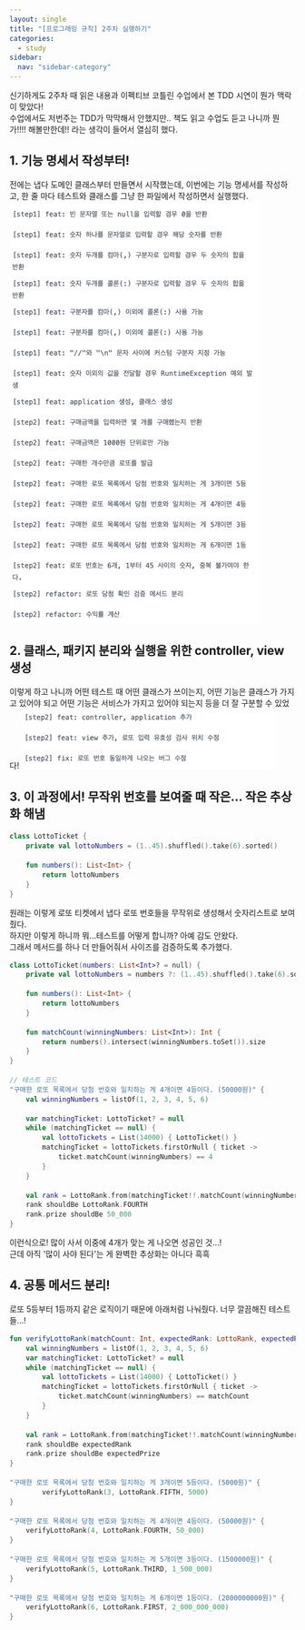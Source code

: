 ```yaml
---
layout: single
title: "[프로그래밍 규칙] 2주차 실행하기"
categories:
  - study
sidebar:
  nav: "sidebar-category"
---
```


신기하게도 2주차 때 읽은 내용과 이펙티브 코틀린 수업에서 본 TDD 시연이 뭔가 맥락이 맞았다! <br />
수업에서도 저번주는 TDD가 막막해서 안했지만.. 책도 읽고 수업도 듣고 나니까 뭔가!!!! 해볼만한데!! 라는 생각이 들어서 열심히 했다.

## 1. 기능 명세서 작성부터!

전에는 냅다 도메인 클래스부터 만들면서 시작했는데, 이번에는 기능 명세서를 작성하고, 한 줄 마다 테스트와 클래스를 그냥 한 파일에서 작성하면서 실행했다.
![프로그래밍 규칙 10주차](/assets/images/programming-rule-2.png)

## 2. 클래스, 패키지 분리와 실행을 위한 controller, view 생성

이렇게 하고 나니까 어떤 테스트 때 어떤 클래스가 쓰이는지, 
어떤 기능은 클래스가 가지고 있어야 되고 어떤 기능은 서비스가 가지고 있어야 되는지 등을 더 잘 구분할 수 있었다!
![프로그래밍 규칙 10주차](/assets/images/programming-rule-2-2.png)

## 3. 이 과정에서! 무작위 번호를 보여줄 때 작은... 작은 추상화 해냄

``` kotlin
class LottoTicket {
    private val lottoNumbers = (1..45).shuffled().take(6).sorted()

    fun numbers(): List<Int> {
        return lottoNumbers
    }
}
```
원래는 이렇게 로또 티켓에서 냅다 로또 번호들을 무작위로 생성해서 숫자리스트로 보여줬다. <br />
하지만 이렇게 하니까 뭐...테스트를 어떻게 합니까? 아예 감도 안왔다. <br />
그래서 메서드를 하나 더 만들어줘서 사이즈를 검증하도록 추가했다.
```kotlin
class LottoTicket(numbers: List<Int>? = null) {
    private val lottoNumbers = numbers ?: (1..45).shuffled().take(6).sorted()

    fun numbers(): List<Int> {
        return lottoNumbers
    }
    
    fun matchCount(winningNumbers: List<Int>): Int {
        return numbers().intersect(winningNumbers.toSet()).size
    }
}

// 테스트 코드
"구매한 로또 목록에서 당첨 번호와 일치하는 게 4개이면 4등이다. (50000원)" {
    val winningNumbers = listOf(1, 2, 3, 4, 5, 6)

    var matchingTicket: LottoTicket? = null
    while (matchingTicket == null) {
        val lottoTickets = List(14000) { LottoTicket() }
        matchingTicket = lottoTickets.firstOrNull { ticket ->
            ticket.matchCount(winningNumbers) == 4
        }
    }

    val rank = LottoRank.from(matchingTicket!!.matchCount(winningNumbers))
    rank shouldBe LottoRank.FOURTH
    rank.prize shouldBe 50_000
}
```
이런식으로! 많이 사서 이중에 4개가 맞는 게 나오면 성공인 것...! <br />
근데 아직 '많이 사야 된다'는 게 완벽한 추상화는 아니다 흑흑

## 4. 공통 메서드 분리!

로또 5등부터 1등까지 같은 로직이기 때문에 아래처럼 나눠줬다. 너무 깔끔해진 테스트들...!
``` kotlin
fun verifyLottoRank(matchCount: Int, expectedRank: LottoRank, expectedPrize: Int) {
    val winningNumbers = listOf(1, 2, 3, 4, 5, 6)
    var matchingTicket: LottoTicket? = null
    while (matchingTicket == null) {
        val lottoTickets = List(14000) { LottoTicket() }
        matchingTicket = lottoTickets.firstOrNull { ticket ->
            ticket.matchCount(winningNumbers) == matchCount
        }
    }

    val rank = LottoRank.from(matchingTicket!!.matchCount(winningNumbers))
    rank shouldBe expectedRank
    rank.prize shouldBe expectedPrize
}

"구매한 로또 목록에서 당첨 번호와 일치하는 게 3개이면 5등이다. (5000원)" {
        verifyLottoRank(3, LottoRank.FIFTH, 5000)
}

"구매한 로또 목록에서 당첨 번호와 일치하는 게 4개이면 4등이다. (50000원)" {
    verifyLottoRank(4, LottoRank.FOURTH, 50_000)
}

"구매한 로또 목록에서 당첨 번호와 일치하는 게 5개이면 3등이다. (1500000원)" {
    verifyLottoRank(5, LottoRank.THIRD, 1_500_000)
}

"구매한 로또 목록에서 당첨 번호와 일치하는 게 6개이면 1등이다. (2000000000원)" {
    verifyLottoRank(6, LottoRank.FIRST, 2_000_000_000)
}
```

